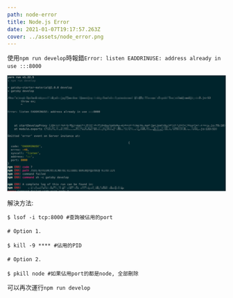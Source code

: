 ```yaml
---
path: node-error
title: Node.js Error
date: 2021-01-07T19:17:57.263Z
cover: ../assets/node_error.png
---
```


使用`npm run develop`時報錯`Error: listen EADDRINUSE: address already in use :::8000`

![error](../assets/node_error.png "node error!")

解決方法:

```
$ lsof -i tcp:8000 #查詢被佔用的port

# Option 1.

$ kill -9 **** #佔用的PID

# Option 2.

$ pkill node #如果佔用port的都是node, 全部刪除

```

可以再次運行`npm run develop`
